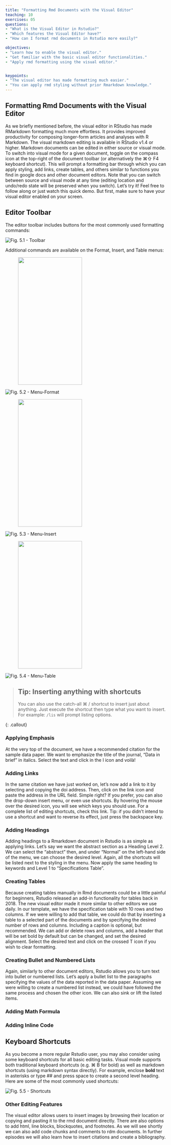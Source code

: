 ```yaml
---
title: "Formatting Rmd Documents with the Visual Editor"
teaching: 10
exercises: 05
questions:
- "What is the Visual Editor in Rstudio?"
- "Which features the Visual Editor have?"
- "How can I format rmd documents in Rstudio more easily?"

objectives:
- "Learn how to enable the visual editor."
- "Get familiar with the basic visual editor functionalities."
- "Apply rmd formatting using the visual editor."


keypoints:
- "The visual editor has made formatting much easier."
- "You can apply rmd styling without prior Rmarkdown knowledge."
---
```


## Formatting Rmd Documents with the Visual Editor

As we briefly mentioned before, the visual editor in RStudio has made RMarkdown formatting much more effortless. It provides improved productivity for composing longer-form articles and analyses with R Markdown. The visual markdown editing is available in RStudio v1.4 or higher. Markdown documents can be edited in either source or visual mode. To switch into visual mode for a given document, toggle on the compass  icon at the top-right of the document toolbar (or alternatively the ⌘⇧ F4 keyboard shortcut). This will prompt a formatting bar through which you can apply styling, add links, create tables, and others similar to functions you find in google docs and other document editors. Note that you can switch between source and visual mode at any time (editing location and undo/redo state will be preserved when you switch). Let’s try it! Feel free to follow along or just watch this quick demo. But first, make sure to have your visual editor enabled on your screen. 

## Editor Toolbar

The editor toolbar includes buttons for the most commonly used formatting commands:

![Fig. 5.1 - Toolbar](../fig/05-toolbar.png)

Additional commands are available on the Format, Insert, and Table menus:

<figure>
<img src="../fig/05-menuformat.png" width = "200" height = "400">
</figure> 

![Fig. 5.2 - Menu-Format](../fig/05-menuformat.png)

<figure>
<img src="../fig/05-menuinsert.png" width = "200" height = "400">
</figure> 

![Fig. 5.3 - Menu-Insert](../fig/05-menuinsert.png) 

 <figure>
<img src="../fig/05-menutable.png" width = "200" height = "400">
</figure> 

![Fig. 5.4 - Menu-Table](../fig/05-menutable.png)  


> ## Tip: Inserting anything with shortcuts
> You can also use the catch-all ⌘ / shortcut to insert just about anything. Just execute the shortcut then type what you want to insert. For example: `/lis` will prompt listing options.
>
{: .callout}

### Applying Emphasis
At the very top of the document, we have a recommended citation for the sample data paper. We want to emphasize the title of the journal, “Data in brief” in italics. Select the text and click in the I icon and voilà!

### Adding Links
In the same citation we have just worked on, let’s now add a link to it by selecting and copying the doi address. Then, click on the link icon and paste the address in the URL field. Simple right? If you prefer, you can also the drop-down insert menu, or even use shortcuts. By hovering the mouse over the desired icon, you will see which keys you should use. For a complete list of editing shortcuts, check this link. Tip: if you didn’t intend to use a shortcut and want to reverse its effect, just press the backspace key.

### Adding Headings
Adding headings to a Rmarkdown document in Rstudio is as simple as applying links. Let’s say we want the abstract section as a Heading Level 2. We can select the “abstract” then, and under “Normal” on the left-hand side of the menu, we can choose the desired level. Again, all the shortcuts will be listed next to the styling in the menu. Now apply the same heading to keywords and Level 1 to “Specifications Table”.

### Creating Tables
Because creating tables manually in Rmd documents could be a little painful for beginners, Rstudio released an add-in functionality for tables back in 2018. The new visual editor made it more similar to other editors we use daily. In our template, we have the specification table with 10 rows and two columns. If we were willing to add that table, we could do that by inserting a table to a selected part of the documents and by specifying the desired number of rows and columns.  Including a caption is optional, but recommended. We can add or delete rows and columns, add a header that will be set bold by default but can be changed, and set the desired alignment. Select the desired text and click on the crossed T icon if you wish to clear formatting.

### Creating Bullet and Numbered Lists
Again, similarly to other document editors, Rstudio allows you to turn text into bullet or numbered lists. Let’s apply a bullet list to the paragraphs specifying the values of the data reported in the data paper. Assuming we were willing to create a numbered list instead, we could have followed the same process and chosen the other icon. We can also sink or lift the listed items.

### Adding Math Formula

### Adding Inline Code 


## Keyboard Shortcuts
As you become a more regular Rstudio user, you may also consider using some keyboard shortcuts for all basic editing tasks. Visual mode supports both traditional keyboard shortcuts (e.g. ⌘ B for bold) as well as markdown shortcuts (using markdown syntax directly). For example, enclose **bold** text in asterisks or type ## and press space to create a second level heading. Here are some of the most commonly used shortcuts:

![Fig. 5.5 - Shortcuts](../fig/05-shortcuts.png)


### Other Editing Features
The visual editor allows users to insert images by browsing their location or copying and pasting it to the rmd document directly. There are also options to add html, line blocks, blockquotes, and footnotes. As we will see shortly we can also add code chunks and comments to rdm documents. In further episodes we will also learn how to insert citations and create a bibliography.
